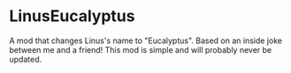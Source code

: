 # LinusEucalyptus
A mod that changes Linus's name to \"Eucalyptus\". Based on an inside joke between me and a friend! This mod is simple and will probably never be updated.